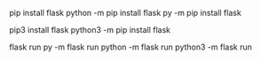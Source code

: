 <!-- Windows -->
pip install flask
python -m pip install flask
py -m pip install flask
<!-- Mac -->
pip3 install flask
python3 -m pip install flask


flask run
py -m flask run
python -m flask run
python3 -m flask run